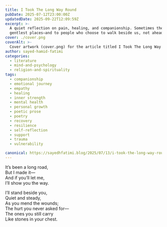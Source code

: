 ```yaml
---
title: I Took The Long Way Round
pubDate: 2025-07-12T23:00:00Z
updatedDate: 2025-09-22T12:09:59Z
excerpt: >-
  A quiet reflection on pain, healing, and companionship. Sometimes the longest roads lead us to the
  gentlest places—and to people who choose to walk beside us, not ahead.
cover: ./cover.png
coverAlt: >-
  Cover artwork (cover.png) for the article titled I Took The Long Way Round.
author: sayed-hamid-fatimi
categories:
  - literature
  - mind-and-psychology
  - religion-and-spirituality
tags:
  - companionship
  - emotional journey
  - empathy
  - healing
  - inner strength
  - mental health
  - personal growth
  - poetic prose
  - poetry
  - recovery
  - resilience
  - self-reflection
  - support
  - trauma
  - vulnerability

canonical: https://sayedhfatimi.blog/2025/07/13/i-took-the-long-way-round/
---
```


It’s been a long road,  
But I made it—  
And if you’ll let me,  
I’ll show you the way.

I’ll stand beside you,  
Quiet and steady,  
As you mend the wounds;  
The hurt you never asked for—  
The ones you still carry  
Like stones in your chest.
